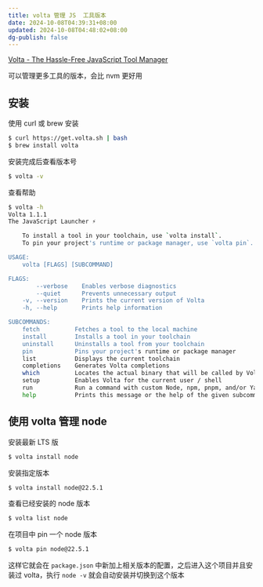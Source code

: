 ```yaml
---
title: volta 管理 JS  工具版本
date: 2024-10-08T04:39:31+08:00
updated: 2024-10-08T04:48:02+08:00
dg-publish: false
---
```


[Volta - The Hassle-Free JavaScript Tool Manager](https://volta.sh/)

可以管理更多工具的版本，会比 nvm 更好用

## 安装

使用 curl 或 brew 安装

```sh
$ curl https://get.volta.sh | bash
$ brew install volta
```

安装完成后查看版本号

```sh
$ volta -v
```

查看帮助

```sh
$ volta -h
Volta 1.1.1
The JavaScript Launcher ⚡

    To install a tool in your toolchain, use `volta install`.
    To pin your project's runtime or package manager, use `volta pin`.

USAGE:
    volta [FLAGS] [SUBCOMMAND]

FLAGS:
        --verbose    Enables verbose diagnostics
        --quiet      Prevents unnecessary output
    -v, --version    Prints the current version of Volta
    -h, --help       Prints help information

SUBCOMMANDS:
    fetch          Fetches a tool to the local machine
    install        Installs a tool in your toolchain
    uninstall      Uninstalls a tool from your toolchain
    pin            Pins your project's runtime or package manager
    list           Displays the current toolchain
    completions    Generates Volta completions
    which          Locates the actual binary that will be called by Volta
    setup          Enables Volta for the current user / shell
    run            Run a command with custom Node, npm, pnpm, and/or Yarn versions
    help           Prints this message or the help of the given subcommand(s)
```

## 使用 volta 管理 node

安装最新 LTS 版

```sh
$ volta install node
```

安装指定版本

```sh
$ volta install node@22.5.1
```

查看已经安装的 node 版本

```sh
$ volta list node
```

在项目中 pin 一个 node 版本

```sh
$ volta pin node@22.5.1
```

这样它就会在 `package.json` 中新加上相关版本的配置，之后进入这个项目并且安装过 volta，执行 `node -v` 就会自动安装并切换到这个版本
